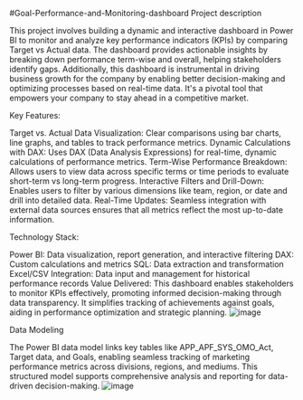 #Goal-Performance-and-Monitoring-dashboard
Project description

This project involves building a dynamic and interactive dashboard in Power BI to monitor and analyze key performance indicators (KPIs) by comparing Target vs Actual data. The dashboard provides actionable insights by breaking down performance term-wise and overall, helping stakeholders identify gaps. Additionally, this dashboard is instrumental in driving business growth for the company by enabling better decision-making and optimizing processes based on real-time data. It's a pivotal tool that empowers your company to stay ahead in a competitive market.


Key Features:

Target vs. Actual Data Visualization: Clear comparisons using bar charts, line graphs, and tables to track performance metrics.
Dynamic Calculations with DAX: Uses DAX (Data Analysis Expressions) for real-time, dynamic calculations of performance metrics.
Term-Wise Performance Breakdown: Allows users to view data across specific terms or time periods to evaluate short-term vs long-term progress.
Interactive Filters and Drill-Down: Enables users to filter by various dimensions like team, region, or date and drill into detailed data.
Real-Time Updates: Seamless integration with external data sources ensures that all metrics reflect the most up-to-date information.


Technology Stack:

Power BI: Data visualization, report generation, and interactive filtering
DAX: Custom calculations and metrics
SQL: Data extraction and transformation
Excel/CSV Integration: Data input and management for historical performance records
Value Delivered: This dashboard enables stakeholders to monitor KPIs effectively, promoting informed decision-making through data transparency. 
It simplifies tracking of achievements against goals, aiding in performance optimization and strategic planning.
![image](https://github.com/user-attachments/assets/1080cebc-426d-481f-902b-7d405dcbc11a)



Data Modeling

The Power BI data model links key tables like APP_APF_SYS_OMO_Act, Target data, and Goals, enabling seamless tracking of marketing performance metrics across divisions, regions, and mediums. 
This structured model supports comprehensive analysis and reporting for data-driven decision-making.
![image](https://github.com/user-attachments/assets/9bfe05b3-9ea9-4305-9ca1-b215f7b845f7)
